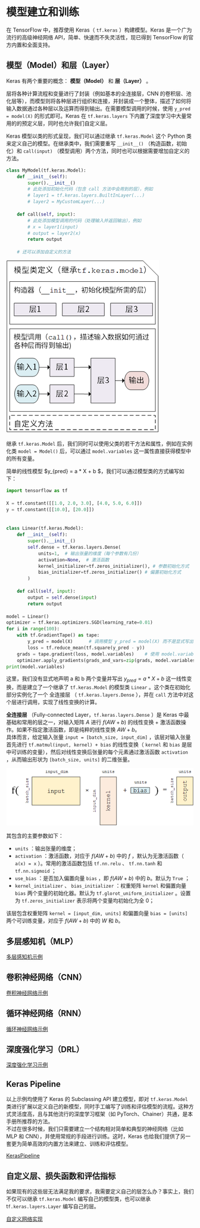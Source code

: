 # 模型建立和训练

在 TensorFlow 中，推荐使用 Keras（ `tf.keras` ）构建模型。Keras 是一个广为流行的高级神经网络 API，简单、快速而不失灵活性，现已得到 TensorFlow 的官方内置和全面支持。

## 模型（Model）和层（Layer）

Keras 有两个重要的概念： **模型（Model）** 和 **层（Layer）** 。

层将各种计算流程和变量进行了封装（例如基本的全连接层，CNN 的卷积层、池化层等），而模型则将各种层进行组织和连接，并封装成一个整体，描述了如何将输入数据通过各种层以及运算而得到输出。在需要模型调用的时候，使用 `y_pred = model(X)` 的形式即可。Keras 在 `tf.keras.layers` 下内置了深度学习中大量常用的的预定义层，同时也允许我们自定义层。

Keras 模型以类的形式呈现，我们可以通过继承 `tf.keras.Model` 这个 Python 类来定义自己的模型。在继承类中，我们需要重写 `__init__()` （构造函数，初始化）和 `call(input)` （模型调用）两个方法，同时也可以根据需要增加自定义的方法。

```python
class MyModel(tf.keras.Model):
    def __init__(self):
        super().__init__()     
        # 此处添加初始化代码（包含 call 方法中会用到的层），例如
        # layer1 = tf.keras.layers.BuiltInLayer(...)
        # layer2 = MyCustomLayer(...)

    def call(self, input):
        # 此处添加模型调用的代码（处理输入并返回输出），例如
        # x = layer1(input)
        # output = layer2(x)
        return output

    # 还可以添加自定义的方法
```

<img src="./imgs/model.png">

继承 `tf.keras.Model` 后，我们同时可以使用父类的若干方法和属性，例如在实例化类 `model = Model()` 后，可以通过 `model.variables` 这一属性直接获得模型中的所有变量。

简单的线性模型 $y_{pred} = a * X + b $，我们可以通过模型类的方式编写如下：

```python
import tensorflow as tf

X = tf.constant([[1.0, 2.0, 3.0], [4.0, 5.0, 6.0]])
y = tf.constant([[10.0], [20.0]])


class Linear(tf.keras.Model):
    def __init__(self):
        super().__init__()
        self.dense = tf.keras.layers.Dense(
            units=1,  # 输出张量的维度（每个参数有几份）
            activation=None,  # 激活函数
            kernel_initializer=tf.zeros_initializer(), # 参数初始化方式
            bias_initializer=tf.zeros_initializer() # 偏置初始化方式
        )

    def call(self, input):
        output = self.dense(input)
        return output

model = Linear()
optimizer = tf.keras.optimizers.SGD(learning_rate=0.01)
for i in range(100):
    with tf.GradientTape() as tape:
        y_pred = model(X)      # 调用模型 y_pred = model(X) 而不是显式写出 y_pred = a * X + b
        loss = tf.reduce_mean(tf.square(y_pred - y))
    grads = tape.gradient(loss, model.variables)    # 使用 model.variables 这一属性直接获得模型中的所有变量
    optimizer.apply_gradients(grads_and_vars=zip(grads, model.variables))
print(model.variables)
```

这里，我们没有显式地声明 a 和 b 两个变量并写出 $y_{pred} = a * X + b$ 这一线性变换，而是建立了一个继承了 `tf.keras.Model` 的模型类 `Linear` 。这个类在初始化部分实例化了一个 全连接层 （ `tf.keras.layers.Dense` ），并在 `call` 方法中对这个层进行调用，实现了线性变换的计算。

**全连接层** （Fully-connected Layer，`tf.keras.layers.Dense` ）是 Keras 中最基础和常用的层之一，对输入矩阵 $A$ 进行 $f(AW + b)$ 的线性变换 + 激活函数操作。如果不指定激活函数，即是纯粹的线性变换 $AW + b$。  
具体而言，给定输入张量 `input = [batch_size, input_dim]` ，该层对输入张量首先进行 `tf.matmul(input, kernel) + bias` 的线性变换（ `kernel` 和 `bias` 是层中可训练的变量），然后对线性变换后张量的每个元素通过激活函数 `activation` ，从而输出形状为 `[batch_size, units]` 的二维张量。

<img src="./imgs/dense.png">

其包含的主要参数如下：

+ `units` ：输出张量的维度；
+ `activation` ：激活函数，对应于 $f(AW + b)$ 中的 $f$ ，默认为无激活函数（ `a(x) = x` ）。常用的激活函数包括 `tf.nn.relu` 、 `tf.nn.tanh` 和 `tf.nn.sigmoid` ；
+ `use_bias` ：是否加入偏置向量 `bias` ，即 $f(AW + b)$ 中的 $b$。默认为 `True` ；
+ `kernel_initializer` 、 `bias_initializer` ：权重矩阵 `kernel` 和偏置向量 `bias` 两个变量的初始化器。默认为 `tf.glorot_uniform_initializer` 。设置为 `tf.zeros_initializer` 表示将两个变量均初始化为全 0；

该层包含权重矩阵 `kernel = [input_dim, units]` 和偏置向量 `bias = [units]`  两个可训练变量，对应于 $f(AW + b)$ 中的 $W$ 和 $b$。


## 多层感知机（MLP）

[多层感知机示例](./MultilayerPerceptron.md)

## 卷积神经网络（CNN）

[卷积神经网络示例](./ConvolutionalNeuralNetwork.md)

## 循环神经网络（RNN）

[循环神经网络示例](./RecurrentNeuralNetwork.md)

## 深度强化学习（DRL）

[深度强化学习示例](./DeepReinforcementLearning.md)

## Keras Pipeline

以上示例均使用了 Keras 的 Subclassing API 建立模型，即对 `tf.keras.Model` 类进行扩展以定义自己的新模型，同时手工编写了训练和评估模型的流程。这种方式灵活度高，且与其他流行的深度学习框架（如 PyTorch、Chainer）共通，是本手册所推荐的方法。  
不过在很多时候，我们只需要建立一个结构相对简单和典型的神经网络（比如 MLP 和 CNN），并使用常规的手段进行训练。这时，Keras 也给我们提供了另一套更为简单高效的内置方法来建立、训练和评估模型。

[KerasPipeline](./KerasPipeline.md)

## 自定义层、损失函数和评估指标 

如果现有的这些层无法满足我的要求，我需要定义自己的层怎么办？事实上，我们不仅可以继承 `tf.keras.Model` 编写自己的模型类，也可以继承 t`f.keras.layers.Layer` 编写自己的层。

[自定义网络实现](./CustomNetwork.md)